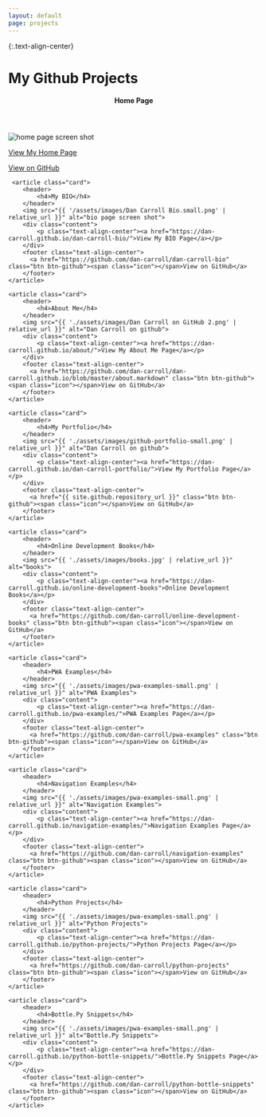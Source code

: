 ```yaml
---
layout: default
page: projects
---
```


{:.text-align-center}
# My Github Projects


<div class="cards">
    <article class="card">
        <header>
            <h4>Home Page</h4>
        </header>    
        <img src="{{ '/assets/images/dc-github-io.small.png' | relative_url }}" alt="home page screen shot">
        <div class="content">
            <p class="text-align-center"><a href="https://dan-carroll.github.io/">View My Home Page</a></p>
        </div>  
        <footer class="text-align-center">
          <a href="https://github.com/dan-carroll/dan-carroll.github.io" class="btn btn-github"><span class="icon"></span>View on GitHub</a>
        </footer>
    </article>
            
     <article class="card">
        <header>
            <h4>My BIO</h4>
        </header>    
        <img src="{{ '/assets/images/Dan Carroll Bio.small.png' | relative_url }}" alt="bio page screen shot">
        <div class="content">
            <p class="text-align-center"><a href="https://dan-carroll.github.io/dan-carroll-bio/">View My BIO Page</a></p>
        </div>
        <footer class="text-align-center">
          <a href="https://github.com/dan-carroll/dan-carroll-bio" class="btn btn-github"><span class="icon"></span>View on GitHub</a>
        </footer>
    </article>
            
    <article class="card">
        <header>
            <h4>About Me</h4>
        </header>
        <img src="{{ './assets/images/Dan Carroll on GitHub 2.png' | relative_url }}" alt="Dan Carroll on github">
        <div class="content">
            <p class="text-align-center"><a href="https://dan-carroll.github.io/about/">View My About Me Page</a></p>
        </div>
        <footer class="text-align-center">
          <a href="https://github.com/dan-carroll/dan-carroll.github.io/blob/master/about.markdown" class="btn btn-github"><span class="icon"></span>View on GitHub</a>
        </footer>
    </article>

    <article class="card">
        <header>
            <h4>My Portfolio</h4>
        </header>
        <img src="{{ './assets/images/github-portfolio-small.png' | relative_url }}" alt="Dan Carroll on github">
        <div class="content">
            <p class="text-align-center"><a href="https://dan-carroll.github.io/dan-carroll-portfolio/">View My Portfolio Page</a></p>
        </div>
        <footer class="text-align-center">
          <a href="{{ site.github.repository_url }}" class="btn btn-github"><span class="icon"></span>View on GitHub</a>
        </footer>
    </article>

    <article class="card">
        <header>
            <h4>Online Development Books</h4>
        </header>
        <img src="{{ './assets/images/books.jpg' | relative_url }}" alt="books">
        <div class="content">
            <p class="text-align-center"><a href="https://dan-carroll.github.io/online-development-books">Online Development Books</a></p>
        </div>
        <footer class="text-align-center">
          <a href="https://github.com/dan-carroll/online-development-books" class="btn btn-github"><span class="icon"></span>View on GitHub</a>
        </footer>
    </article>

    <article class="card">
        <header>
            <h4>PWA Examples</h4>
        </header>
        <img src="{{ './assets/images/pwa-examples-small.png' | relative_url }}" alt="PWA Examples">
        <div class="content">
            <p class="text-align-center"><a href="https://dan-carroll.github.io/pwa-examples/">PWA Examples Page</a></p>
        </div>
        <footer class="text-align-center">
          <a href="https://github.com/dan-carroll/pwa-examples" class="btn btn-github"><span class="icon"></span>View on GitHub</a>
        </footer>
    </article>

    <article class="card">
        <header>
            <h4>Navigation Examples</h4>
        </header>
        <img src="{{ './assets/images/pwa-examples-small.png' | relative_url }}" alt="Navigation Examples">
        <div class="content">
            <p class="text-align-center"><a href="https://dan-carroll.github.io/navigation-examples/">Navigation Examples Page</a></p>
        </div>
        <footer class="text-align-center">
          <a href="https://github.com/dan-carroll/navigation-examples" class="btn btn-github"><span class="icon"></span>View on GitHub</a>
        </footer>
    </article>

    <article class="card">
        <header>
            <h4>Python Projects</h4>
        </header>
        <img src="{{ './assets/images/pwa-examples-small.png' | relative_url }}" alt="Python Projects">
        <div class="content">
            <p class="text-align-center"><a href="https://dan-carroll.github.io/python-projects/">Python Projects Page</a></p>
        </div>
        <footer class="text-align-center">
          <a href="https://github.com/dan-carroll/python-projects" class="btn btn-github"><span class="icon"></span>View on GitHub</a>
        </footer>
    </article>

    <article class="card">
        <header>
            <h4>Bottle.Py Snippets</h4>
        </header>
        <img src="{{ './assets/images/pwa-examples-small.png' | relative_url }}" alt="Bottle.Py Snippets">
        <div class="content">
            <p class="text-align-center"><a href="https://dan-carroll.github.io/python-bottle-snippets/">Bottle.Py Snippets Page</a></p>
        </div>
        <footer class="text-align-center">
          <a href="https://github.com/dan-carroll/python-bottle-snippets" class="btn btn-github"><span class="icon"></span>View on GitHub</a>
        </footer>
    </article>
</div>
            
    